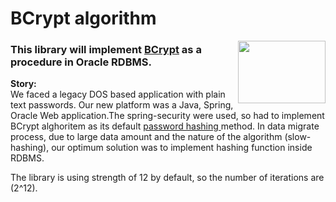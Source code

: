 # BCrypt algorithm
<a href="https://en.wikipedia.org/wiki/Bcrypt">
<img src="[https://media.licdn.com/dms/image/D4D12AQFtLQmuUSXc0A/article-cover_image-shrink_423_752/0/1664751059161?e=1684368000&v=beta&t=--pnbYbTh1CDmFCtWyj1uWfWp6M8jJU7mM70qZ7JKl4](https://cybersensor.wordpress.com/wp-content/uploads/2018/08/bcrypt-logo.jpg)](https://cybersensor.wordpress.com/wp-content/uploads/2018/08/bcrypt-logo.jpg)" width="140" height="100" align="right"/>
</a>

### This library will implement <a href="https://en.wikipedia.org/wiki/Bcrypt">BCrypt</a> as a procedure in Oracle RDBMS.
<p/>
<b>Story:</b><br>
We faced a legacy DOS based application with plain text passwords.
Our new platform was a Java, Spring, Oracle Web application.The spring-security were used, so had to implement BCrypt alghoritem as its default <a href="https://www.okta.com/blog/2019/03/what-are-salted-passwords-and-password-hashing/"> password hashing </a> method.
In data migrate process, due to large data amount and the nature of the algorithm (slow-hashing), our optimum solution was to implement hashing function inside RDBMS.

The library is using strength of 12 by default, so the number of iterations are (2^12).
